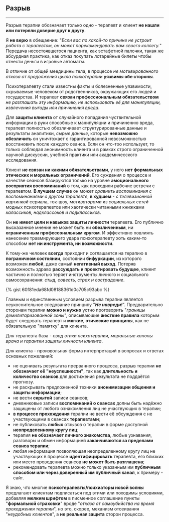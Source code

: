 ## Разрыв
---

Разрыв терапии обозначает только одно - терапевт и клиент **не нашли или потеряли доверие друг к другу**. 

Я **не верю** в обещаение: "_Если вас по какой-то причине не устроит работа с терапевтом, он может порекомендовать вам своего коллегу._" Передача несостоявшегося пациента, как эстафетной палочки, такая же абсурдная практика, как отказ покупать лотарейные билеты чтобы отнести деньги в игровые автоматы.

В отличие от общей меедицины тела, в процессе _не мотивированного отказа от продолжения цикла психотерапии_ **уязвимы обе стороны**.

Психотерапевту стали известны факты и болезненные уязвимости, скрываемые человеком от родственников, окружающих его людей и государства. И терапевт **связан профессиональным обязательством** _не разглашать эту информацию, не использовать её для манипуляции, извлечения выгоды или причинения вреда_.

Для **защиты клиента** от случайного попадания чуствительной информации в руки способные к манипуляции и причинению вреда, терапевт полностью обезличивает структурированные данные и результаты аналитики, _сырые данные_, которые **невозможно обезличить** он уничтожает с гарантированной невозможностью восстановить после каждого сеанса. Если он что-тоо использует, то только соблюдая анонимность клиента и в рамках строго ограниченной научной дискуссии, учебной практики или академичесского исследования. 

Клиент **не связан ни какими обязательствами**, у него **нет формальных этических и моральных ограничений**. Его суждения о процессе и качестве сеансов базируются только на уровне **эмоционального восприятия воспоминаний** о том, как проходили рабочие встречи с терапевтом. **В лучшем случае** он может _сравнить воспоминания с воспоминаниями о другом терапевте_, **в худшем** - _с телевизионной картинкой_ сериала, ток-шоу, _мотиваторами из социальных сетей_ модных психотерапевтов или хаотически читанными книжками _калассиков, надклассоков и подклассиков_.

Он **не имеет цели и навыков защиты личности** терапевта. Его публично высказанное мнение не может быть ни **обезличенным**, ни **ограниченным профессональным кругом**. И эффективно повлиять нанесение травмирующего удара психотерапевту хоть каким-то способом **нет ни инструмента, ни возможности**.

К тому-же человек **всегда** приходит и соглашается на терапию в **пограничном состоянии**, состоянии **бифуркации**, из которого возможен **любой**, даже самый **негативный выход**. Потеряв возможность здраво **рассуждать и проектировать будущее**, клиент частично и полнотью теряет инструменты личного и социального самосохранения: _стыд, совесть, страх и сострадание_. 

{% gist 60f81eda68fd08188361d0c705c93abc %}

Главным и единственным условием разрыва терапии является неукоснительное следование принципу "_**Не навреди!**_". Предварительно сторонам терапии **можно и нужно** устно проговорить "_границы демилитаризованной зоны_", описывающие **жесткие правила** которым будет следовать терапевт и **мягкие, этические принципы**, как не обязательную "памятку" для клиента.

Для терапевта база - _свод этики психотерапии, моральные каноны врача и гарантии защиты личности клиента_.

Для клиента - произвольная форма интерпретаций в вопросах и ответах основных пожеланий:

- не оценивать результата прерванного процесса, разрыв терапии **не обозначает её "неуспешности"**, так как **длительность и количество сеансов** для достижения результата не поддаётся прогнозу.
- не раскрывать предложенной техники **анонимизации общения и защиты информации**;
- не вести **скрытой** записи сеансов;
- дневниковые записи **воспоминаний о сеансах** долны быть надёжно защищены от любого ознакомления лиц не участвующих в терапии;
- **в процессе прохождения** терапии не вести её обсуждения с не участвующими в сеансах **терапевтами**;
- не публиковать **любых** отзывов о терапии в форме доступной **неопределенному кругу лиц**;
- терапия **не обозначает личного знакомства**, любые узнавания, разговоры и обмен информацией **заканчиваются за пределами сеанса терапии**;
- любая информация позволяющая неопределенному кругу лиц не участвующих в процессе **идентифицировать** терапевта, его близких или место проведения сеансов **не может быть разглашена**;
- рекомендовать терапевта можно только указанным им **публичным способом или через доверенный им публичный канал**, к примеру - сайт.

Я знаю, что многие **психотерапевты/психиаторы новой волны** предлагают клиентам подписаться под этими или походимы условиями, добавляя **мелким шрифтом** в писменное соглашение пункты "**формальной страховки**" вроде "_отказа от самоубийства на время проходжения терапии_", но это, скорее, механизм отсеивания "_неудобных клиентов_", а **не реальная защита** сторон процесса.

